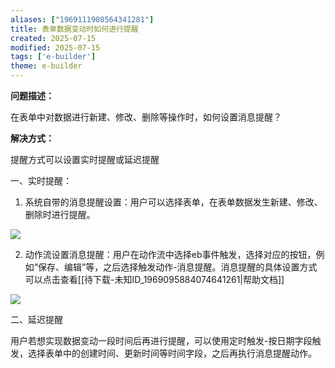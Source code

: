 ```yaml
---
aliases: ["1969111908564341281"]
title: 表单数据变动时如何进行提醒
created: 2025-07-15
modified: 2025-07-15
tags: ['e-builder']
theme: e-builder
---
```


**问题描述：**

在表单中对数据进行新建、修改、删除等操作时，如何设置消息提醒？

**解决方式：**

提醒方式可以设置实时提醒或延迟提醒

一、实时提醒：

1. 系统自带的消息提醒设置：用户可以选择表单，在表单数据发生新建、修改、删除时进行提醒。

![](https://myhelpdoc.oss-cn-heyuan.aliyuncs.com/mdimages/d68b773612a072a72fc3f7e34ba0e059.jpg)

2. 动作流设置消息提醒：用户在动作流中选择eb事件触发，选择对应的按钮，例如“保存、编辑”等，之后选择触发动作-消息提醒。消息提醒的具体设置方式可以点击查看[[待下载-未知ID_1969095884074641261|帮助文档]]

![](https://myhelpdoc.oss-cn-heyuan.aliyuncs.com/mdimages/9b2171a80f0b1692801b5557758ad307.jpg)

二、延迟提醒

用户若想实现数据变动一段时间后再进行提醒，可以使用定时触发-按日期字段触发，选择表单中的创建时间、更新时间等时间字段，之后再执行消息提醒动作。

